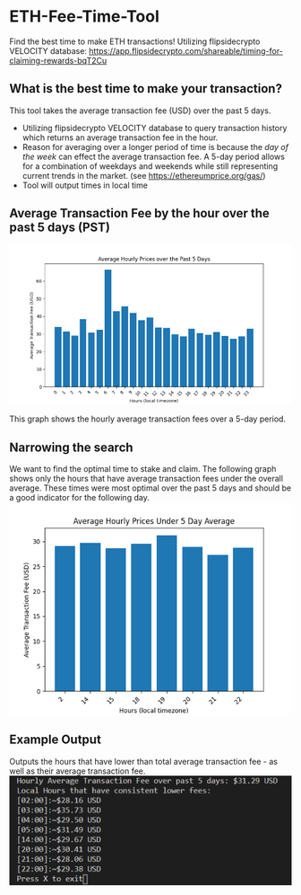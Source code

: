 # ETH-Fee-Time-Tool
Find the best time to make ETH transactions!
Utilizing flipsidecrypto VELOCITY database: https://app.flipsidecrypto.com/shareable/timing-for-claiming-rewards-bqT2Cu 

## What is the best time to make your transaction?
This tool takes the average transaction fee (USD) over the past 5 days.
* Utilizing flipsidecrypto VELOCITY database to query transaction history which returns an average transaction fee in the hour.
* Reason for averaging over a longer period of time is because the *day of the week* can effect the average transaction fee. A 5-day period allows for a combination of weekdays and weekends while still representing current trends in the market. (see https://ethereumprice.org/gas/)
* Tool will output times in local time 

## Average Transaction Fee by the hour over the past 5 days (PST)
![All_Averages_graph](plots/all_averages.png)

This graph shows the hourly average transaction fees over a 5-day period.

## Narrowing the search

We want to find the optimal time to stake and claim. The following graph shows only the hours that have average transaction fees under the overall average. These times were most optimal over the past 5 days and should be a good indicator for the following day. 
![Under_Average_graph](plots/under_average.png)

## Example Output

Outputs the hours that have lower than total average transaction fee - as well as their average transaction fee. 
![example_output](outputs/2021-04-04.png)